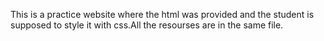 This is a practice website where the html was provided and the student is supposed to style it with css.All the resourses are in the same file.
